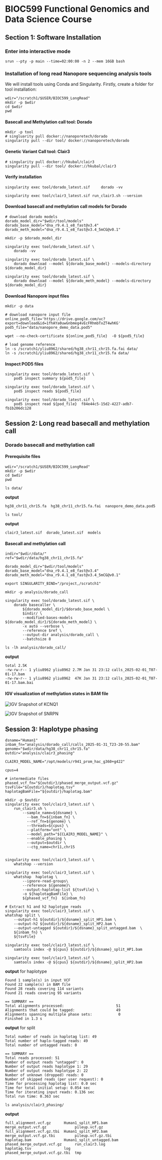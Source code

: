 # BIOC599 Functional Genomics and Data Science Course
## Section 1: Software Installation

### Enter into interactive mode
```
srun --pty -p main --time=02:00:00 -n 2 --mem 16GB bash
```

### Installation of long read Nanopore sequencing analysis tools

We will install tools using Conda and Singularity. Firstly, create a folder for tool installation:
```
wdir="/scratch1/$USER/BIOC599_LongRead"
mkdir -p $wdir
cd $wdir
pwd
```

#### Basecall and Methylation call tool: Dorado

```
mkdir -p tool
# singluarity pull docker://nanoporetech/dorado
singularity pull --dir tool/ docker://nanoporetech/dorado
```

#### Genetic Variant Call tool: Clair3

```
# singularity pull docker://hkubal/clair3
singularity pull --dir tool/ docker://hkubal/clair3
```

#### Verify installation

```
singularity exec tool/dorado_latest.sif     dorado -vv
```

```
singularity exec tool/clair3_latest.sif run_clair3.sh --version
```

#### Download basecall and methylation call models for Dorado

```
# download dorado models
dorado_model_dir="$wdir/tool/models"
dorado_base_model="dna_r9.4.1_e8_fast@v3.4"
dorado_meth_model="dna_r9.4.1_e8_fast@v3.4_5mCG@v0.1"

mkdir -p $dorado_model_dir

singularity exec tool/dorado_latest.sif \
    dorado -vv

singularity exec tool/dorado_latest.sif \
    dorado download --model ${dorado_base_model} --models-directory ${dorado_model_dir}

singularity exec tool/dorado_latest.sif \
    dorado download --model ${dorado_meth_model} --models-directory ${dorado_model_dir}
```


#### Download Nanopore input files
```
mkdir -p data

# download nanopore input file
online_pod5_file='https://drive.google.com/uc?export=download&id=1fhAYa0uwGnbmeg4vEcFRhmbTxZT4whKG'
pod5_file="data/nanopore_demo_data.pod5"

wget --no-check-certificate ${online_pod5_file}  -O ${pod5_file}

# load genome reference
ln -s /scratch1/yliu8962/shared/hg38_chr11_chr15.fa.fai data/
ln -s /scratch1/yliu8962/shared/hg38_chr11_chr15.fa data/
```

#### Inspect POD5 files
```
singularity exec tool/dorado_latest.sif \
    pod5 inspect summary ${pod5_file}
```

```
singularity exec tool/dorado_latest.sif \
    pod5 inspect reads ${pod5_file}
```

```
singularity exec tool/dorado_latest.sif \
    pod5 inspect read ${pod_file}  f84e44c5-15d2-4227-adb7-fb1b206dc128
```



## Session 2: Long read basecall and methylation call

### Dorado basecall and methylation call
#### Prerequisite files

```
wdir="/scratch1/$USER/BIOC599_LongRead"
mkdir -p $wdir
cd $wdir
pwd
```

```
ls data/
```

**output**
```
hg38_chr11_chr15.fa  hg38_chr11_chr15.fa.fai  nanopore_demo_data.pod5
```

```
ls tool/

```
**output**
```
clair3_latest.sif  dorado_latest.sif  models
```

#### Basecall and methylation call

```
indir="$wdir/data/"
ref="$wdir/data/hg38_chr11_chr15.fa"

dorado_model_dir="$wdir/tool/models"
dorado_base_model="dna_r9.4.1_e8_fast@v3.4"
dorado_meth_model="dna_r9.4.1_e8_fast@v3.4_5mCG@v0.1"

export SINGULARITY_BIND="/project,/scratch1"

mkdir -p analysis/dorado_call

singularity exec tool/dorado_latest.sif \
    dorado basecaller \
        ${dorado_model_dir}/$dorado_base_model \
        $indir/ \
        --modified-bases-models ${dorado_model_dir}/${dorado_meth_model} \
        -x auto --verbose \
        --reference $ref \
        --output-dir analysis/dorado_call \
        --batchsize 8

ls -lh analysis/dorado_call/
```
**output**
```
total 2.5K
-rw-rw-r-- 1 yliu8962 yliu8962 2.7M Jan 31 23:12 calls_2025-02-01_T07-01-17.bam
-rw-rw-r-- 1 yliu8962 yliu8962  47K Jan 31 23:12 calls_2025-02-01_T07-01-17.bam.bai
```


#### IGV visualization of methylation states in BAM file

![IGV Snapshot of KCNQ1](https://github.com/LabShengLi/BIOC599_LongRead/blob/tutorial/pic/igv_snapshot_KCNQ1.png)

![IGV Snapshot of SNRPN](https://github.com/LabShengLi/BIOC599_LongRead/blob/tutorial/pic/igv_snapshot_SNRPN.png)

## Session 3: Haplotype phasing

```
dsname="Human1"
inbam_fn="analysis/dorado_call/calls_2025-01-31_T23-20-55.bam"
genome="$wdir/data/hg38_chr11_chr15.fa"
outdir="analysis/clair3_phasing"

CLAIR3_MODEL_NAME="/opt/models/r941_prom_hac_g360+g422"

cpus=4

# intermediate files
phased_vcf_fn="${outdir}/phased_merge_output.vcf.gz"
tsvFile="${outdir}/haplotag.tsv"
haplotagBamFile="${outdir}/haplotag.bam"

mkdir -p $outdir
singularity exec tool/clair3_latest.sif \
    run_clair3.sh \
        --sample_name=${dsname} \
          --bam_fn=${inbam_fn} \
          --ref_fn=${genome} \
          --threads=${cpus} \
          --platform="ont" \
          --model_path="${CLAIR3_MODEL_NAME}" \
          --enable_phasing \
          --output=$outdir \
          --ctg_name=chr11,chr15


singularity exec tool/clair3_latest.sif \
    whatshap --version

singularity exec tool/clair3_latest.sif \
    whatshap  haplotag \
        --ignore-read-groups\
        --reference ${genome}\
        --output-haplotag-list ${tsvFile} \
        -o ${haplotagBamFile} \
        ${phased_vcf_fn}  ${inbam_fn}

# Extract h1 and h2 haplotype reads
singularity exec tool/clair3_latest.sif \
whatshap split \
    --output-h1 ${outdir}/${dsname}_split_HP1.bam \
    --output-h2 ${outdir}/${dsname}_split_HP2.bam \
    --output-untagged ${outdir}/${dsname}_split_untagged.bam  \
    ${inbam_fn} \
    ${tsvFile}

singularity exec tool/clair3_latest.sif \
    samtools index -@ ${cpus} ${outdir}/${dsname}_split_HP1.bam

singularity exec tool/clair3_latest.sif \
    samtools index -@ ${cpus} ${outdir}/${dsname}_split_HP2.bam
```


**output** for haplotype
```
Found 1 sample(s) in input VCF
Found 22 sample(s) in BAM file
Found 28 reads covering 114 variants
Found 21 reads covering 95 variants

== SUMMARY ==
Total alignments processed:                        51
Alignments that could be tagged:                   49
Alignments spanning multiple phase sets:            0
Finished in 1.3 s
```

**output** for split
```
Total number of reads in haplotag list: 49
Total number of haplo-tagged reads: 49
Total number of untagged reads: 0

== SUMMARY ==
Total reads processed: 51
Number of output reads "untagged": 0
Number of output reads haplotype 1: 29
Number of output reads haplotype 2: 22
Number of unknown (dropped) reads: 0
Number of skipped reads (per user request): 0
Time for processing haplotag list: 0.0 sec
Time for total initial setup: 0.054 sec
Time for iterating input reads: 0.136 sec
Total run time: 0.363 sec
```

```
ls analysis/clair3_phasing/
```
**output**
```
full_alignment.vcf.gz      Human1_split_HP1.bam       merge_output.vcf.gz             pileup.vcf.gz
full_alignment.vcf.gz.tbi  Human1_split_HP2.bam       merge_output.vcf.gz.tbi         pileup.vcf.gz.tbi
haplotag.bam               Human1_split_untagged.bam  phased_merge_output.vcf.gz      run_clair3.log
haplotag.tsv               log                        phased_merge_output.vcf.gz.tbi  tmp
```
